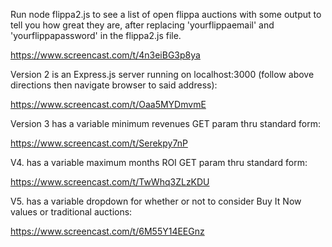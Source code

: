 Run node flippa2.js to see a list of open flippa auctions with some output to tell you how great they are, after replacing 'yourflippaemail' and 'yourflippapassword' in the flippa2.js file.

https://www.screencast.com/t/4n3eiBG3p8ya

Version 2 is an Express.js server running on localhost:3000 (follow above directions then navigate browser to said address):

https://www.screencast.com/t/Oaa5MYDmvmE

Version 3 has a variable minimum revenues GET param thru standard form:

https://www.screencast.com/t/Serekpy7nP

V4. has a variable maximum months ROI GET param thru standard form:

https://www.screencast.com/t/TwWhq3ZLzKDU

V5. has a variable dropdown for whether or not to consider Buy It Now values or traditional auctions:

https://www.screencast.com/t/6M55Y14EEGnz  
